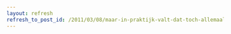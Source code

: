 ```yaml
---
layout: refresh
refresh_to_post_id: /2011/03/08/maar-in-praktijk-valt-dat-toch-allemaal-wel-mee-wordt-drupal-toch-erg-vaak-succesvol-ingezet
---
```

